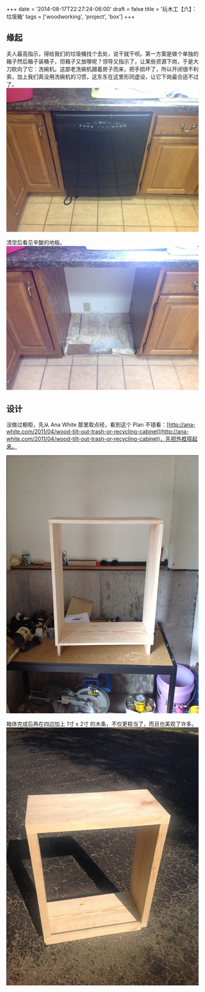 +++
date = '2014-08-17T22:27:24-06:00'
draft = false
title = '玩木工【六】：垃圾箱'
tags = ['woodworking', 'project', 'box']
+++

## 缘起

夫人最高指示，得给我们的垃圾桶找个去处，说干就干呗。第一方案是做个单独的箱子然后箱子装桶子，但箱子又放哪呢？领导又指示了，让某些资源下岗，于是大刀砍向了它：洗碗机。这部老洗碗机跟着房子而来，把手损坏了，所以开闭很不利索，加上我们真没用洗碗机的习惯，这东东在这里形同虚设，让它下岗最合适不过了。
![洗碗机](01.jpg '洗碗机')

清空后看见辛酸的地板。
![洗碗机后的空间](02.jpg '洗碗机后的空间')

## 设计

没做过橱柜，先从 Ana White 那里取点经，看到这个 Plan 不错看：[http://ana-white.com/2011/04/wood-tilt-out-trash-or-recycling-cabinet](http://ana-white.com/2011/04/wood-tilt-out-trash-or-recycling-cabinet)，先把外框搭起来。

![外框搭起来](03.jpg '外框搭起来')

箱体完成后再在四边加上 1寸 x 2寸 的木条，不仅更稳当了，而且也美观了许多。
![箱体添加木条](04.jpg '箱体添加木条')